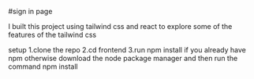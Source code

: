 #sign in page

I built this project using tailwind css and react to explore some of the features of the tailwind css

setup
    1.clone the repo
    2.cd frontend
    3.run npm install if you already have npm otherwise download the node package manager and then run the command npm install